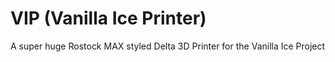 # VIP (Vanilla Ice Printer)
A super huge Rostock MAX styled Delta 3D Printer for the Vanilla Ice Project

